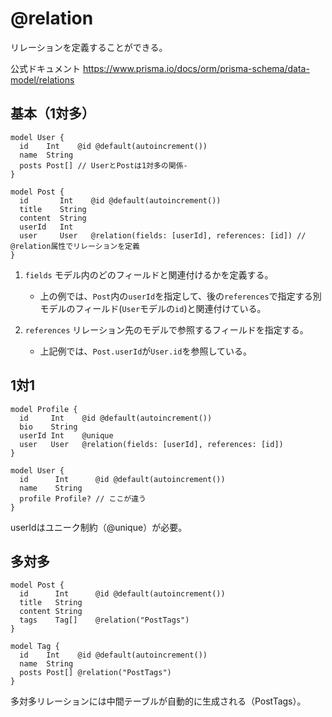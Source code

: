 # @relation

リレーションを定義することができる。

公式ドキュメント <https://www.prisma.io/docs/orm/prisma-schema/data-model/relations>

## 基本（1対多）

```prisma
model User {
  id    Int    @id @default(autoincrement())
  name  String
  posts Post[] // UserとPostは1対多の関係-
}

model Post {
  id       Int    @id @default(autoincrement())
  title    String
  content  String
  userId   Int
  user     User   @relation(fields: [userId], references: [id]) // @relation属性でリレーションを定義
}
```

1. `fields` モデル内のどのフィールドと関連付けるかを定義する。
   * 上の例では、`Post`内の`userId`を指定して、後の`references`で指定する別モデルのフィールド(`User`モデルの`id`)と関連付けている。

2. `references` リレーション先のモデルで参照するフィールドを指定する。
   * 上記例では、`Post.userId`が`User.id`を参照している。


## 1対1

```prisma
model Profile {
  id     Int    @id @default(autoincrement())
  bio    String
  userId Int    @unique
  user   User   @relation(fields: [userId], references: [id])
}

model User {
  id      Int      @id @default(autoincrement())
  name    String
  profile Profile? // ここが違う
}
```

userIdはユニーク制約（@unique）が必要。

## 多対多

```
model Post {
  id      Int      @id @default(autoincrement())
  title   String
  content String
  tags    Tag[]    @relation("PostTags")
}

model Tag {
  id    Int    @id @default(autoincrement())
  name  String
  posts Post[] @relation("PostTags")
}
```

多対多リレーションには中間テーブルが自動的に生成される（PostTags）。